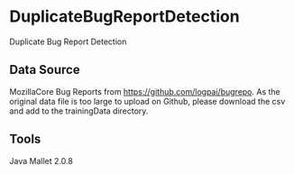 # DuplicateBugReportDetection
Duplicate Bug Report Detection

## Data Source
MozillaCore Bug Reports from https://github.com/logpai/bugrepo.
As the original data file is too large to upload on Github, please download the csv and add to the trainingData directory.

## Tools
Java Mallet 2.0.8
